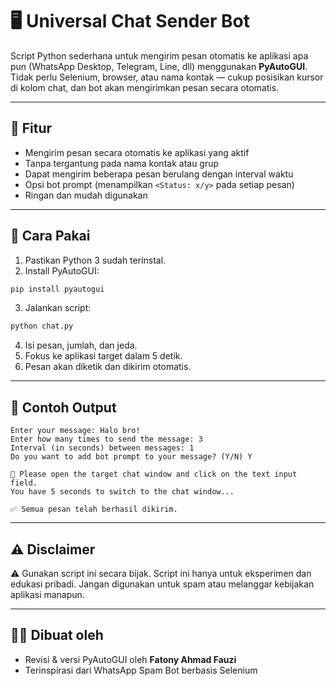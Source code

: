 # 🖥️ Universal Chat Sender Bot

Script Python sederhana untuk mengirim pesan otomatis ke aplikasi apa pun (WhatsApp Desktop, Telegram, Line, dll) menggunakan **PyAutoGUI**.  
Tidak perlu Selenium, browser, atau nama kontak — cukup posisikan kursor di kolom chat, dan bot akan mengirimkan pesan secara otomatis.

---

## 🚀 Fitur

- Mengirim pesan secara otomatis ke aplikasi yang aktif
- Tanpa tergantung pada nama kontak atau grup
- Dapat mengirim beberapa pesan berulang dengan interval waktu
- Opsi bot prompt (menampilkan `<Status: x/y>` pada setiap pesan)
- Ringan dan mudah digunakan

---

## 🔧 Cara Pakai

1. Pastikan Python 3 sudah terinstal.
2. Install PyAutoGUI:

```bash
pip install pyautogui
```

3. Jalankan script:

```bash
python chat.py
```

4. Isi pesan, jumlah, dan jeda.
5. Fokus ke aplikasi target dalam 5 detik.
6. Pesan akan diketik dan dikirim otomatis.

---

## 📝 Contoh Output

```vbnet
Enter your message: Halo bro!
Enter how many times to send the message: 3
Interval (in seconds) between messages: 1
Do you want to add bot prompt to your message? (Y/N) Y

📌 Please open the target chat window and click on the text input field.
You have 5 seconds to switch to the chat window...

✅ Semua pesan telah berhasil dikirim.
```

---

## ⚠️ Disclaimer

⚠️ Gunakan script ini secara bijak.
Script ini hanya untuk eksperimen dan edukasi pribadi.
Jangan digunakan untuk spam atau melanggar kebijakan aplikasi manapun.

---

## 👨‍💻 Dibuat oleh

- Revisi & versi PyAutoGUI oleh **Fatony Ahmad Fauzi**
- Terinspirasi dari WhatsApp Spam Bot berbasis Selenium
